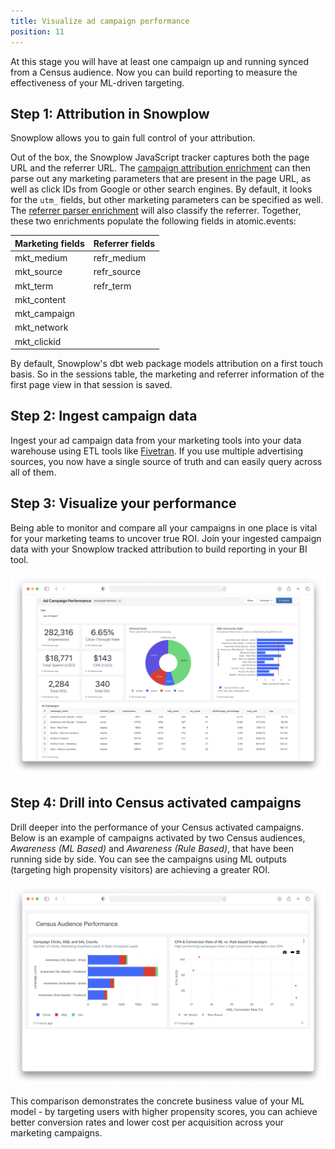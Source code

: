 ```yaml
---
title: Visualize ad campaign performance
position: 11
---
```


At this stage you will have at least one campaign up and running synced from a Census audience. Now you can build reporting to measure the effectiveness of your ML-driven targeting.

## Step 1: Attribution in Snowplow

Snowplow allows you to gain full control of your attribution.

Out of the box, the Snowplow JavaScript tracker captures both the page URL and the referrer URL. The [campaign attribution enrichment](https://docs.snowplow.io/docs/enriching-your-data/available-enrichments/campaign-attribution-enrichment/) can then parse out any marketing parameters that are present in the page URL, as well as click IDs from Google or other search engines. By default, it looks for the `utm_` fields, but other marketing parameters can be specified as well. The [referrer parser enrichment](https://docs.snowplow.io/docs/enriching-your-data/available-enrichments/referrer-parser-enrichment/) will also classify the referrer. Together, these two enrichments populate the following fields in atomic.events:

| Marketing fields | Referrer fields |
| ---------------- | --------------- |
| mkt_medium       | refr_medium     |
| mkt_source       | refr_source     |
| mkt_term         | refr_term       |
| mkt_content      |                 |
| mkt_campaign     |                 |
| mkt_network      |                 |
| mkt_clickid      |                 |

By default, Snowplow's dbt web package models attribution on a first touch basis. So in the sessions table, the marketing and referrer information of the first page view in that session is saved.

## Step 2: Ingest campaign data

Ingest your ad campaign data from your marketing tools into your data warehouse using ETL tools like [Fivetran](https://www.fivetran.com/). If you use multiple advertising sources, you now have a single source of truth and can easily query across all of them.

## Step 3: Visualize your performance

Being able to monitor and compare all your campaigns in one place is vital for your marketing teams to uncover true ROI. Join your ingested campaign data with your Snowplow tracked attribution to build reporting in your BI tool.

![ad_campaign_dashboard](images/next-steps/ad_campaign_dashboard.png)

## Step 4: Drill into Census activated campaigns

Drill deeper into the performance of your Census activated campaigns. Below is an example of campaigns activated by two Census audiences, *Awareness (ML Based)* and *Awareness (Rule Based)*, that have been running side by side. You can see the campaigns using ML outputs (targeting high propensity visitors) are achieving a greater ROI.

![ad_campaign_dashboard](images/next-steps/ad_campaign_dashboard_census.png)

This comparison demonstrates the concrete business value of your ML model - by targeting users with higher propensity scores, you can achieve better conversion rates and lower cost per acquisition across your marketing campaigns.
